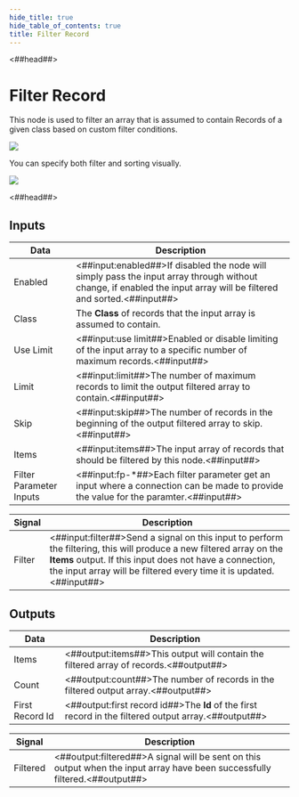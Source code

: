 ```yaml
---
hide_title: true
hide_table_of_contents: true
title: Filter Record
---
```


<##head##>

# Filter Record

This node is used to filter an <span className="ndl-data">array</span> that is assumed to contain Records of a given class based on custom filter conditions.

<div className="ndl-image-with-background l">

![](nodes/data/cloud-data/filter-records/filter-records-node.png)

</div>

You can specify both filter and sorting visually.

<div className="ndl-image-with-background l">

![](nodes/data/cloud-data/filter-records/filter-records-visual.png)

</div>
<##head##>

## Inputs

| Data                                                      | Description                                                                                                                                                         |
| --------------------------------------------------------- | ------------------------------------------------------------------------------------------------------------------------------------------------------------------- |
| <span className="ndl-data">Enabled</span>                 | <##input:enabled##>If disabled the node will simply pass the input array through without change, if enabled the input array will be filtered and sorted.<##input##> |
| <span className="ndl-data">Class</span>                   | The **Class** of records that the input array is assumed to contain.                                                                                                |
| <span className="ndl-data">Use Limit</span>               | <##input:use limit##>Enabled or disable limiting of the input array to a specific number of maximum records.<##input##>                                             |
| <span className="ndl-data">Limit</span>                   | <##input:limit##>The number of maximum records to limit the output filtered array to contain.<##input##>                                                            |
| <span className="ndl-data">Skip</span>                    | <##input:skip##>The number of records in the beginning of the output filtered array to skip.<##input##>                                                             |
| <span className="ndl-data">Items</span>                   | <##input:items##>The input array of records that should be filtered by this node.<##input##>                                                                        |
| <span className="ndl-data">Filter Parameter Inputs</span> | <##input:fp-\*##>Each filter parameter get an input where a connection can be made to provide the value for the paramter.<##input##>                                |

| Signal                                     | Description                                                                                                                                                                                                                                             |
| ------------------------------------------ | ------------------------------------------------------------------------------------------------------------------------------------------------------------------------------------------------------------------------------------------------------- |
| <span className="ndl-signal">Filter</span> | <##input:filter##>Send a signal on this input to perform the filtering, this will produce a new filtered array on the **Items** output. If this input does not have a connection, the input array will be filtered every time it is updated.<##input##> |

## Outputs

| Data                                              | Description                                                                                          |
| ------------------------------------------------- | ---------------------------------------------------------------------------------------------------- |
| <span className="ndl-data">Items</span>           | <##output:items##>This output will contain the filtered array of records.<##output##>                |
| <span className="ndl-data">Count</span>           | <##output:count##>The number of records in the filtered output array.<##output##>                    |
| <span className="ndl-data">First Record Id</span> | <##output:first record id##>The **Id** of the first record in the filtered output array.<##output##> |

| Signal                                       | Description                                                                                                                 |
| -------------------------------------------- | --------------------------------------------------------------------------------------------------------------------------- |
| <span className="ndl-signal">Filtered</span> | <##output:filtered##>A signal will be sent on this output when the input array have been successfully filtered.<##output##> |
